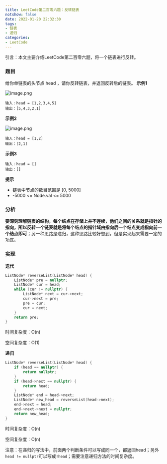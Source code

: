 ```yaml
---
title: LeetCode第二百零六题：反转链表
notshow: false
date: 2022-01-20 22:32:30
tags:
- 链表
- 递归
categories:
- LeetCode
---
```

引言：本文主要介绍LeetCode第二百零六题，将一个链表进行反转。

<!--more-->
### 题目
给你单链表的头节点 head ，请你反转链表，并返回反转后的链表。
**示例1**

![image.png](https://s2.loli.net/2022/01/20/h8WBedLgsJ6qRYw.png)

```
输入：head = [1,2,3,4,5]
输出：[5,4,3,2,1]
```

**示例2**

![image.png](https://s2.loli.net/2022/01/20/8IV4ybzfQXGHJxi.png)

```
输入：head = [1,2]
输出：[2,1]
```

**示例3**

```
输入：head = []
输出：[]
```

**提示**

- 链表中节点的数目范围是 [0, 5000]
- -5000 <= Node.val <= 5000

### 分析

**要深刻理解链表的结构，每个结点在存储上并不连续，他们之间的关系就是指针的指向，所以反转一个链表就是将每个结点的指针域由指向后一个结点变成指向前一个结点即可**；另一种思路是递归，这种思路比较好想到，但是实现起来需要一定的功底。

### 实现

**迭代**

```c++
ListNode* reverseList(ListNode* head) {
    ListNode* pre = nullptr;
    ListNode* cur = head; 
    while (cur != nullptr) {
        ListNode* next = cur->next;
        cur->next = pre;
        pre = cur;
        cur = next;
    }
    return pre;
}
```
时间复杂度：O(n)

空间复杂度：O(1)


**递归**

```c++
ListNode* reverseList(ListNode* head) {
    if (head == nullptr) {
        return nullptr;
    } 
    if (head->next == nullptr) {
        return head;
    }
    ListNode* end = head->next;
    ListNode* new_head = reverseList(head->next);
    end->next = head;
    end->next->next = nullptr;
    return new_head;
}
```
时间复杂度：O(n)

空间复杂度：O(n)

注意：在递归的写法中，前面两个判断条件可以写成同一个，都返回head；另外`head != nullptr`可以写成`!head`；需要注意递归方法的时间复杂度。


